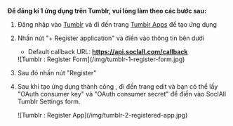 __Để đăng kí 1 ứng dụng trên Tumblr, vui lòng làm theo các bước sau:__

1. Đăng nhập vào [Tumblr](https://www.tumblr.com/) và đi đến trang [Tumblr Apps](https://www.tumblr.com/oauth/apps) để tạo ứng dụng
2. Nhấn nút "+ Register application" và điền vào thông tin bên dưới 
    * Default callback URL: __https://api.soclall.com/callback__
    
    <div class="soclall-br"></div>
    ![Tumblr : Register Form](/img/tumblr-1-register-form.jpg)
    <div class="soclall-br"></div>
    
3. Sau đó nhấn nút "Register"
4. Sau khi tạo ứng dụng thành công , đi đến trang edit và bạn có thể lấy "OAuth consumer key" và "OAuth consumer secret" để điền vào SoclAll Tumblr Settings form.
    <div class="soclall-br"></div>
    ![Tumblr : Register App](/img/tumblr-2-registered-app.jpg)
    <div class="soclall-br"></div>